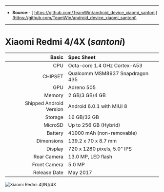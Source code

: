 

-----------------------------------------------------------------------
* **Source**:- [ https://github.com/TeamWin/android_device_xiaomi_santoni](https://github.com/TeamWin/android_device_xiaomi_santoni)
-----------------------------------------------------------------------


 Xiaomi Redmi 4/4X  (_santoni_)
=====================================================

Basic   | Spec Sheet
-------:|:-------------------------
CPU     | Octa-core 1.4 GHz Cortex-A53
CHIPSET | Qualcomm MSM8937 Snapdragon 435
GPU     | Adreno 505
Memory  | 2 GB/3 GB/4 GB
Shipped Android Version | Android 6.0.1 with MIUI 8
Storage | 16 GB/32 GB
MicroSD | Up to 256 GB (Hybrid)
Battery | 41000 mAh (non-removable)
Dimensions | 139.2 x 70 x 8.7 mm
Display | 720 x 1280 pixels, 5.0" IPS
Rear Camera  | 13.0 MP, LED flash
Front Camera | 5.0 MP
Release Date | May 2017

![Xiaomi Redmi 4[IN]/4X](https://cdn2.gsmarena.com/vv/pics/xiaomi/xiaomi-redmi-4x-2.jpg "Xiaomi Redmi 4[IN]/4X")
